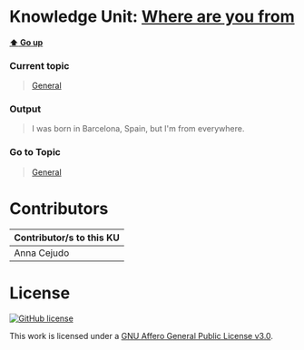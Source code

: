 # Knowledge Unit: [Where are you from](../../knowledge_units/general/where-are-you-from.md)

#### [:arrow_up: Go up](../../topics/general.md)
### Current topic
> [General](../../topics/general.md)
### Output
> I was born in Barcelona, Spain, but I&#039;m from everywhere.
### Go to Topic
> [General](../../topics/general.md)


# Contributors

| Contributor/s to this KU |
| - | 
| Anna Cejudo |

# License
[![GitHub license](https://img.shields.io/github/license/inbrainz/cerebro)](https://github.com/inbrainz/cerebro/blob/master/LICENSE)

This work is licensed under a [GNU Affero General Public License v3.0](https://www.gnu.org/licenses/agpl-3.0.txt).